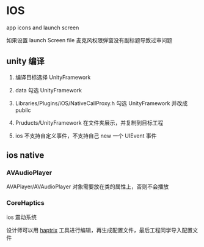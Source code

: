 # IOS

app icons and launch screen 

如果设置 launch Screen file 麦克风权限弹窗没有副标题导致过审问题

## unity 编译

1. 编译目标选择 UnityFramework

2. data 勾选 UnityFramework

3. Libraries/Plugins/iOS/NativeCallProxy.h 勾选 UnityFramework 并改成pubilc

4. Pruducts/UnityFramework 在文件夹展示，并复制到目标工程

5. ios 不支持自定义事件，不支持自己 new 一个 UIEvent 事件

## ios native

### AVAudioPlayer

AVAPlayer/AVAudioPlayer 对象需要放在类的属性上，否则不会播放

### CoreHaptics

ios 震动系统

设计师可以用 [haptrix](https://www.haptrix.com/) 工具进行编辑，再生成配置文件，最后工程同学导入配置文件